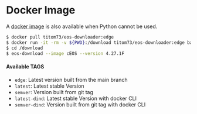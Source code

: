 # Docker Image

A [docker image](https://hub.docker.com/repository/docker/titom73/eos-downloader/tags?page=1&ordering=last_updated) is also available when Python cannot be used.

```bash
$ docker pull titom73/eos-downloader:edge
$ docker run -it -rm -v ${PWD}:/download titom73/eos-downloader:edge bash
$ cd /download
$ eos-download --image cEOS --version 4.27.1F
```
#### Available TAGS

- `edge`: Latest version built from the main branch
- `latest`: Latest stable Version
- `semver`: Version built from git tag
- `latest-dind`: Latest stable Version with docker CLI
- `semver-dind`: Version built from git tag with docker CLI
